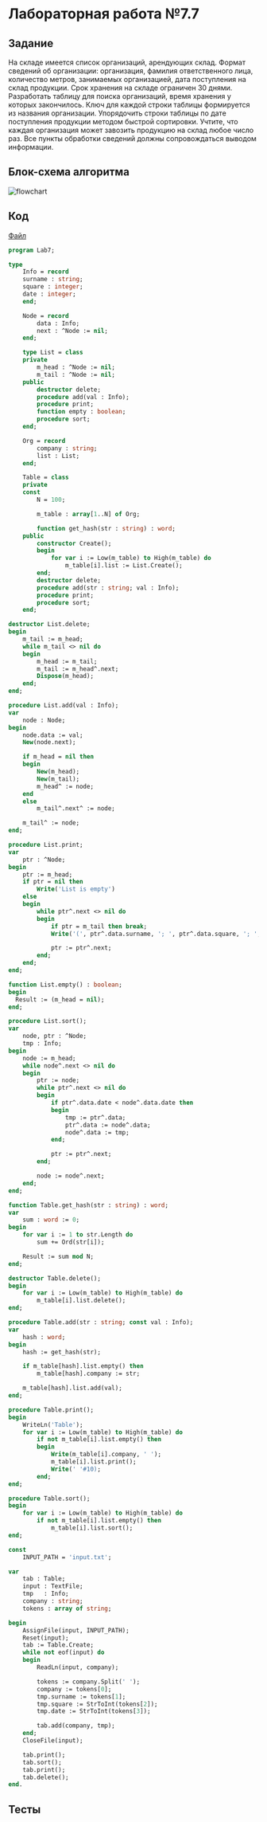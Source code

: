 # Лабораторная работа №7.7

## Задание

На складе имеется список организаций, арендующих склад. Формат сведений об организации: организация, фамилия ответственного лица, количество метров, занимаемых организацией, дата поступления на склад продукции. Срок хранения на складе ограничен 30 днями. Разработать таблицу для поиска организаций, время хранения у которых закончилось. Ключ для каждой строки таблицы формируется из названия организации. Упорядочить строки таблицы по дате поступления продукции методом быстрой сортировки. Учтите, что каждая организация может завозить продукцию на склад любое число раз. Все пункты обработки сведений должны сопровождаться выводом информации.

## Блок-схема алгоритма
![flowchart](flowchart.png)

## Код

[Файл](lab.pas)

```pascal
program Lab7;

type
    Info = record
    surname : string;
    square : integer;
    date : integer;
    end;

    Node = record
        data : Info;
        next : ^Node := nil;
    end;

    type List = class
    private
        m_head : ^Node := nil;
        m_tail : ^Node := nil;
    public
        destructor delete;
        procedure add(val : Info);
        procedure print;
        function empty : boolean;
        procedure sort;
    end;

    Org = record
        company : string;
        list : List;
    end;

    Table = class
    private
    const
        N = 100;

        m_table : array[1..N] of Org;

        function get_hash(str : string) : word;
    public
        constructor Create();
        begin
            for var i := Low(m_table) to High(m_table) do
                m_table[i].list := List.Create();
        end;
        destructor delete;
        procedure add(str : string; val : Info);
        procedure print;
        procedure sort;
    end;

destructor List.delete;
begin
    m_tail := m_head;
    while m_tail <> nil do
    begin
        m_head := m_tail;
        m_tail := m_head^.next;
        Dispose(m_head);
    end;
end;

procedure List.add(val : Info);
var
    node : Node;
begin
    node.data := val;
    New(node.next);

    if m_head = nil then
    begin
        New(m_head);
        New(m_tail);
        m_head^ := node;
    end
    else
        m_tail^.next^ := node;

    m_tail^ := node;
end;

procedure List.print;
var
    ptr : ^Node;
begin
    ptr := m_head;
    if ptr = nil then
        Write('List is empty')
    else
    begin
        while ptr^.next <> nil do
        begin
            if ptr = m_tail then break;
            Write('(', ptr^.data.surname, '; ', ptr^.data.square, '; ', ptr^.data.date, ') ');

            ptr := ptr^.next;
        end;
    end;
end;

function List.empty() : boolean;
begin
  Result := (m_head = nil);
end;

procedure List.sort();
var
    node, ptr : ^Node;
    tmp : Info;
begin
    node := m_head;
    while node^.next <> nil do
    begin
        ptr := node;
        while ptr^.next <> nil do
        begin
            if ptr^.data.date < node^.data.date then
            begin
                tmp := ptr^.data;
                ptr^.data := node^.data;
                node^.data := tmp;
            end;

            ptr := ptr^.next;
        end;

        node := node^.next;
    end;
end;

function Table.get_hash(str : string) : word;
var
    sum : word := 0;
begin
    for var i := 1 to str.Length do
        sum += Ord(str[i]);

    Result := sum mod N;
end;

destructor Table.delete();
begin
    for var i := Low(m_table) to High(m_table) do
        m_table[i].list.delete();
end;

procedure Table.add(str : string; const val : Info);
var
    hash : word;
begin
    hash := get_hash(str);

    if m_table[hash].list.empty() then
        m_table[hash].company := str;

    m_table[hash].list.add(val);
end;

procedure Table.print();
begin
    WriteLn('Table');
    for var i := Low(m_table) to High(m_table) do
        if not m_table[i].list.empty() then
        begin
            Write(m_table[i].company, ' ');
            m_table[i].list.print();
            Write(' '#10);
        end;
end;

procedure Table.sort();
begin
    for var i := Low(m_table) to High(m_table) do
        if not m_table[i].list.empty() then
            m_table[i].list.sort();  
end;

const
    INPUT_PATH = 'input.txt';

var
    tab : Table;
    input : TextFile;
    tmp   : Info;
    company : string;
    tokens : array of string;

begin
    AssignFile(input, INPUT_PATH);
    Reset(input);
    tab := Table.Create;
    while not eof(input) do
    begin
        ReadLn(input, company);

        tokens := company.Split(' ');
        company := tokens[0];
        tmp.surname := tokens[1];
        tmp.square := StrToInt(tokens[2]);
        tmp.date := StrToInt(tokens[3]);

        tab.add(company, tmp);
    end;
    CloseFile(input);

    tab.print();
    tab.sort();
    tab.print();
    tab.delete();
end.
```

## Тесты
